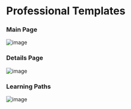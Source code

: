 # Professional Templates

### Main Page

![image](https://github.com/user-attachments/assets/1695a817-127a-4ce2-be44-8062bdcd6836)


### Details Page

![image](https://github.com/user-attachments/assets/1029f70e-4a7a-47ed-82d4-e83f74bc0482)

### Learning Paths

![image](https://github.com/user-attachments/assets/fcdb5bb8-e570-449e-8a79-08dce3af5e99)

